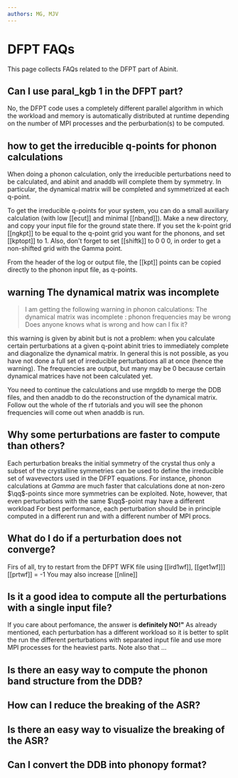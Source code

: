 ```yaml
---
authors: MG, MJV
---
```


# DFPT FAQs

This page collects FAQs related to the DFPT part of Abinit.

## Can I use paral_kgb 1 in the DFPT part?

No, the DFPT code uses a completely different parallel algorithm in which 
the workload and memory is automatically distributed at runtime depending on the
number of MPI processes and the perburbation(s) to be computed.

## how to get the irreducible q-points for phonon calculations

When doing a phonon calculation, only the irreducible perturbations need to be calculated, 
and abinit and anaddb will complete them by symmetry. In particular, the dynamical matrix 
will be completed and symmetrized at each q-point.

To get the irreducible q-points for your system, you can do a small auxiliary calculation 
(with low [[ecut]] and minimal [[nband]]). 
Make a new directory, and copy your input file for the ground state there. 
If you set the k-point grid [[ngkpt]] to be equal to the q-point grid you want for the phonons, and set [[kptopt]] to 1. 
Also, don't forget to set [[shiftk]] to 0 0 0, in order to get a non-shifted grid with the Gamma point.

From the header of the log or output file, the [[kpt]] points can be copied directly to the phonon input file, as q-points.


## warning The dynamical matrix was incomplete

> I am getting the following warning in phonon calculations:
  The dynamical matrix was incomplete : phonon frequencies may be wrong
  Does anyone knows what is wrong and how can I fix it?

this warning is given by abinit but is not a problem: when you calculate certain perturbations 
at a given q-point abinit tries to immediately complete and diagonalize the dynamical matrix. 
In general this is not possible, as you have not done a full set of irreducible perturbations 
all at once (hence the warning). 
The frequencies are output, but many may be 0 because certain dynamical matrices have not been calculated yet.

You need to continue the calculations and use mrgddb to merge the DDB files, and then anaddb 
to do the reconstruction of the dynamical matrix. 
Follow out the whole of the rf tutorials and you will see the phonon frequencies will come out when anaddb is run.












## Why some perturbations are faster to compute than others?

Each perturbation breaks the initial symmetry of the crystal thus only a subset of the
crystalline symmetries can be used to define the irreducible set of wavevectors used in the DFPT equations.
For instance, phonon calculations at $Gamma$ are much faster that calculations done at non-zero $\qq$-points 
since more symmetries can be exploited.
Note, however, that even perturbations with the same $\qq$-point may have a different workload 
For best performance, each perturbation should be in principle computed in a different run and with a different
number of MPI procs.

## What do I do if a perturbation does not converge?

Firs of all, try to restart from the DFPT WFK file using [[ird1wf]], [[get1wf]]]
[[prtwf]] = -1
You may also increase [[nline]]

## Is it a good idea to compute all the perturbations with a single input file?

If you care about perfomance, the answer is **definitely NO!"**
As already mentioned, each perturbation has a different workload so it is better to split 
the run the different perturbations with separated input file and use more MPI processes for the heaviest parts.
Note also that ...

## Is there an easy way to compute the phonon band structure from the DDB?

## How can I reduce the breaking of the ASR?

## Is there an easy way to visualize the breaking of the ASR?

## Can I convert the DDB into phonopy format?


